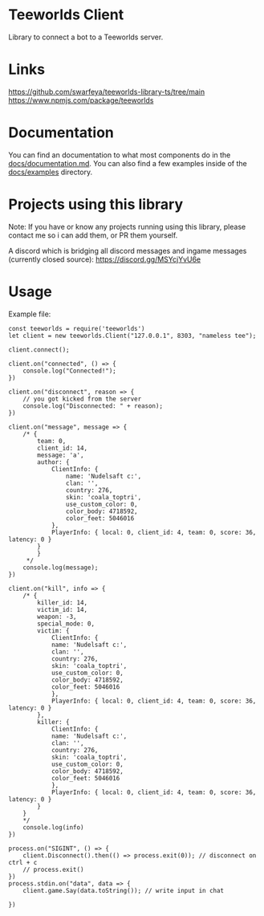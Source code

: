 # Teeworlds Client
Library to connect a bot to a Teeworlds server.

# Links
https://github.com/swarfeya/teeworlds-library-ts/tree/main
https://www.npmjs.com/package/teeworlds

# Documentation
You can find an documentation to what most components do in the [docs/documentation.md](https://github.com/swarfeya/teeworlds-library-ts/blob/main/docs/documentation.md).
You can also find a few examples inside of the [docs/examples](https://github.com/swarfeya/teeworlds-library-ts/tree/main/docs/examples) directory.

# Projects using this library
Note: If you have or know any projects running using this library, please contact me so i can add them, or PR them yourself.

A discord which is bridging all discord messages and ingame messages (currently closed source): https://discord.gg/MSYcjYvU6e

# Usage
Example file:
```
const teeworlds = require('teeworlds')
let client = new teeworlds.Client("127.0.0.1", 8303, "nameless tee");

client.connect();

client.on("connected", () => {
	console.log("Connected!");
})

client.on("disconnect", reason => {
	// you got kicked from the server
	console.log("Disconnected: " + reason);
})

client.on("message", message => {
	/* {
		team: 0,
		client_id: 14,
		message: 'a',
		author: {
			ClientInfo: {
				name: 'Nudelsaft c:',
				clan: '',
				country: 276,
				skin: 'coala_toptri',
				use_custom_color: 0,
				color_body: 4718592,
				color_feet: 5046016
			},
			PlayerInfo: { local: 0, client_id: 4, team: 0, score: 36, latency: 0 }
		}
		}
	 */
	console.log(message);
})

client.on("kill", info => {
	/* {
		killer_id: 14,
		victim_id: 14,
		weapon: -3,
		special_mode: 0,
		victim: {
			ClientInfo: {
			name: 'Nudelsaft c:',
			clan: '',
			country: 276,
			skin: 'coala_toptri',
			use_custom_color: 0,
			color_body: 4718592,
			color_feet: 5046016
			},
			PlayerInfo: { local: 0, client_id: 4, team: 0, score: 36, latency: 0 }
		},
		killer: {
			ClientInfo: {
			name: 'Nudelsaft c:',
			clan: '',
			country: 276,
			skin: 'coala_toptri',
			use_custom_color: 0,
			color_body: 4718592,
			color_feet: 5046016
			},
			PlayerInfo: { local: 0, client_id: 4, team: 0, score: 36, latency: 0 }
		}
	}
	*/
	console.log(info)
})

process.on("SIGINT", () => {
	client.Disconnect().then(() => process.exit(0)); // disconnect on ctrl + c
	// process.exit()
})
process.stdin.on("data", data => {
	client.game.Say(data.toString()); // write input in chat
	
})
```